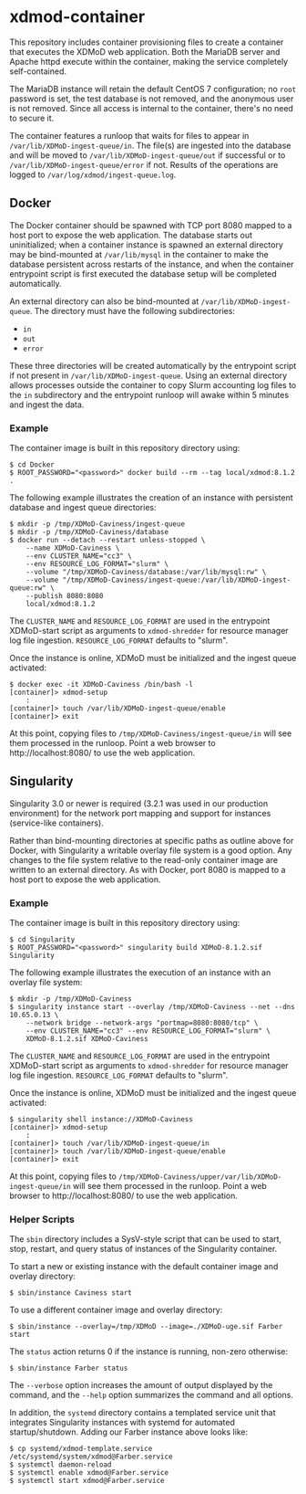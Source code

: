 # xdmod-container

This repository includes container provisioning files to create a container that executes the XDMoD web application.  Both the MariaDB server and Apache httpd execute within the container, making the service completely self-contained.

The MariaDB instance will retain the default CentOS 7 configuration; no `root` password is set, the test database is not removed, and the anonymous user is not removed.  Since all access is internal to the container, there's no need to secure it.

The container features a runloop that waits for files to appear in `/var/lib/XDMoD-ingest-queue/in`.  The file(s) are ingested into the database and will be moved to `/var/lib/XDMoD-ingest-queue/out` if successful or to `/var/lib/XDMoD-ingest-queue/error` if not.  Results of the operations are logged to `/var/log/xdmod/ingest-queue.log`.

## Docker

The Docker container should be spawned with TCP port 8080 mapped to a host port to expose the web application.  The database starts out uninitialized; when a container instance is spawned an external directory may be bind-mounted at `/var/lib/mysql` in the container to make the database persistent across restarts of the instance, and when the container entrypoint script is first executed the database setup will be completed automatically.

An external directory can also be bind-mounted at `/var/lib/XDMoD-ingest-queue`.  The directory must have the following subdirectories:

  - `in`
  - `out`
  - `error`

These three directories will be created automatically by the entrypoint script if not present in `/var/lib/XDMoD-ingest-queue`.  Using an external directory allows processes outside the container to copy Slurm accounting log files to the `in` subdirectory and the entrypoint runloop will awake within 5 minutes and ingest the data.

### Example

The container image is built in this repository directory using:

```
$ cd Docker
$ ROOT_PASSWORD="<password>" docker build --rm --tag local/xdmod:8.1.2 .
```

The following example illustrates the creation of an instance with persistent database and ingest queue directories:

```
$ mkdir -p /tmp/XDMoD-Caviness/ingest-queue
$ mkdir -p /tmp/XDMoD-Caviness/database
$ docker run --detach --restart unless-stopped \
    --name XDMoD-Caviness \
    --env CLUSTER_NAME="cc3" \
    --env RESOURCE_LOG_FORMAT="slurm" \
    --volume "/tmp/XDMoD-Caviness/database:/var/lib/mysql:rw" \
    --volume "/tmp/XDMoD-Caviness/ingest-queue:/var/lib/XDMoD-ingest-queue:rw" \
    --publish 8080:8080
    local/xdmod:8.1.2
```

The `CLUSTER_NAME` and `RESOURCE_LOG_FORMAT` are used in the entrypoint XDMoD-start script as arguments to `xdmod-shredder` for resource manager log file ingestion.  `RESOURCE_LOG_FORMAT` defaults to "slurm".  

Once the instance is online, XDMoD must be initialized and the ingest queue activated:

```
$ docker exec -it XDMoD-Caviness /bin/bash -l
[container]> xdmod-setup
    :
[container]> touch /var/lib/XDMoD-ingest-queue/enable
[container]> exit
```

At this point, copying files to `/tmp/XDMoD-Caviness/ingest-queue/in` will see them processed in the runloop.  Point a web browser to http://localhost:8080/ to use the web application.

## Singularity

Singularity 3.0 or newer is required (3.2.1 was used in our production environment) for the network port mapping and support for instances (service-like containers).

Rather than bind-mounting directories at specific paths as outline above for Docker, with Singularity a writable overlay file system is a good option.  Any changes to the file system relative to the read-only container image are written to an external directory.  As with Docker, port 8080 is mapped to a host port to expose the web application.

### Example

The container image is built in this repository directory using:

```
$ cd Singularity
$ ROOT_PASSWORD="<password>" singularity build XDMoD-8.1.2.sif Singularity
```

The following example illustrates the execution of an instance with an overlay file system:

```
$ mkdir -p /tmp/XDMoD-Caviness
$ singularity instance start --overlay /tmp/XDMoD-Caviness --net --dns 10.65.0.13 \
    --network bridge --network-args "portmap=8080:8080/tcp" \
    --env CLUSTER_NAME="cc3" --env RESOURCE_LOG_FORMAT="slurm" \
    XDMoD-8.1.2.sif XDMoD-Caviness
```

The `CLUSTER_NAME` and `RESOURCE_LOG_FORMAT` are used in the entrypoint XDMoD-start script as arguments to `xdmod-shredder` for resource manager log file ingestion.  `RESOURCE_LOG_FORMAT` defaults to "slurm".  

Once the instance is online, XDMoD must be initialized and the ingest queue activated:

```
$ singularity shell instance://XDMoD-Caviness
[container]> xdmod-setup
    :
[container]> touch /var/lib/XDMoD-ingest-queue/in
[container]> touch /var/lib/XDMoD-ingest-queue/enable
[container]> exit
```

At this point, copying files to `/tmp/XDMoD-Caviness/upper/var/lib/XDMoD-ingest-queue/in` will see them processed in the runloop.  Point a web browser to http://localhost:8080/ to use the web application.

### Helper Scripts

The `sbin` directory includes a SysV-style script that can be used to start, stop, restart, and query status of instances of the Singularity container.

To start a new or existing instance with the default container image and overlay directory:

```
$ sbin/instance Caviness start
```

To use a different container image and overlay directory:

```
$ sbin/instance --overlay=/tmp/XDMoD --image=./XDMoD-uge.sif Farber start
```

The `status` action returns 0 if the instance is running, non-zero otherwise:

```
$ sbin/instance Farber status
```

The `--verbose` option increases the amount of output displayed by the command, and the `--help` option summarizes the command and all options.

In addition, the `systemd` directory contains a templated service unit that integrates Singularity instances with systemd for automated startup/shutdown.  Adding our Farber instance above looks like:

```
$ cp systemd/xdmod-template.service /etc/systemd/system/xdmod@Farber.service
$ systemctl daemon-reload
$ systemctl enable xdmod@Farber.service
$ systemctl start xdmod@Farber.service
```

